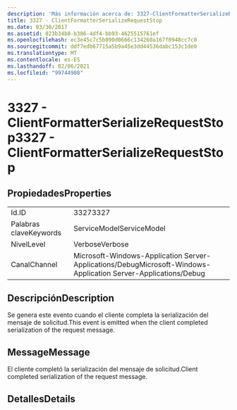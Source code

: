 ```yaml
---
description: 'Más información acerca de: 3327-ClientFormatterSerializeRequestStop'
title: 3327 - ClientFormatterSerializeRequestStop
ms.date: 03/30/2017
ms.assetid: 823b34b0-b386-4df4-bb93-4625515761ef
ms.openlocfilehash: ec3e45c7c5b090d0666c134260a167f0948cc7c0
ms.sourcegitcommit: ddf7edb67715a5b9a45e3dd44536dabc153c1de0
ms.translationtype: MT
ms.contentlocale: es-ES
ms.lasthandoff: 02/06/2021
ms.locfileid: "99744908"
---
```

# <a name="3327---clientformatterserializerequeststop"></a><span data-ttu-id="cf2d1-103">3327 - ClientFormatterSerializeRequestStop</span><span class="sxs-lookup"><span data-stu-id="cf2d1-103">3327 - ClientFormatterSerializeRequestStop</span></span>

## <a name="properties"></a><span data-ttu-id="cf2d1-104">Propiedades</span><span class="sxs-lookup"><span data-stu-id="cf2d1-104">Properties</span></span>  
  
|||  
|-|-|  
|<span data-ttu-id="cf2d1-105">Id.</span><span class="sxs-lookup"><span data-stu-id="cf2d1-105">ID</span></span>|<span data-ttu-id="cf2d1-106">3327</span><span class="sxs-lookup"><span data-stu-id="cf2d1-106">3327</span></span>|  
|<span data-ttu-id="cf2d1-107">Palabras clave</span><span class="sxs-lookup"><span data-stu-id="cf2d1-107">Keywords</span></span>|<span data-ttu-id="cf2d1-108">ServiceModel</span><span class="sxs-lookup"><span data-stu-id="cf2d1-108">ServiceModel</span></span>|  
|<span data-ttu-id="cf2d1-109">Nivel</span><span class="sxs-lookup"><span data-stu-id="cf2d1-109">Level</span></span>|<span data-ttu-id="cf2d1-110">Verbose</span><span class="sxs-lookup"><span data-stu-id="cf2d1-110">Verbose</span></span>|  
|<span data-ttu-id="cf2d1-111">Canal</span><span class="sxs-lookup"><span data-stu-id="cf2d1-111">Channel</span></span>|<span data-ttu-id="cf2d1-112">Microsoft-Windows-Application Server-Applications/Debug</span><span class="sxs-lookup"><span data-stu-id="cf2d1-112">Microsoft-Windows-Application Server-Applications/Debug</span></span>|  
  
## <a name="description"></a><span data-ttu-id="cf2d1-113">Descripción</span><span class="sxs-lookup"><span data-stu-id="cf2d1-113">Description</span></span>  

 <span data-ttu-id="cf2d1-114">Se genera este evento cuando el cliente completa la serialización del mensaje de solicitud.</span><span class="sxs-lookup"><span data-stu-id="cf2d1-114">This event is emitted when the client completed serialization of the request message.</span></span>  
  
## <a name="message"></a><span data-ttu-id="cf2d1-115">Message</span><span class="sxs-lookup"><span data-stu-id="cf2d1-115">Message</span></span>  

 <span data-ttu-id="cf2d1-116">El cliente completó la serialización del mensaje de solicitud.</span><span class="sxs-lookup"><span data-stu-id="cf2d1-116">Client completed serialization of the request message.</span></span>  
  
## <a name="details"></a><span data-ttu-id="cf2d1-117">Detalles</span><span class="sxs-lookup"><span data-stu-id="cf2d1-117">Details</span></span>
